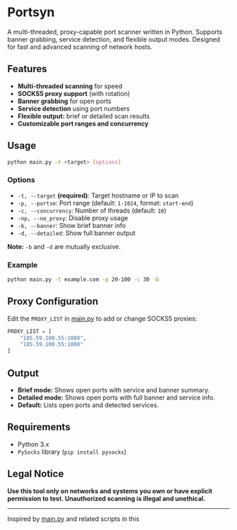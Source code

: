 # Portsyn

A multi-threaded, proxy-capable port scanner written in Python. Supports banner grabbing, service detection, and flexible output modes. Designed for fast and advanced scanning of network hosts.

## Features

- **Multi-threaded scanning** for speed
- **SOCKS5 proxy support** (with rotation)
- **Banner grabbing** for open ports
- **Service detection** using port numbers
- **Flexible output:** brief or detailed scan results
- **Customizable port ranges and concurrency**

## Usage

```sh
python main.py -t <target> [options]
```

### Options

- `-t, --target` **(required)**: Target hostname or IP to scan
- `-p, --portse`: Port range (default: `1-1024`, format: `start-end`)
- `-c, --concurrency`: Number of threads (default: `10`)
- `-np, --no_proxy`: Disable proxy usage
- `-b, --banner`: Show brief banner info
- `-d, --detailed`: Show full banner output

**Note:** `-b` and `-d` are mutually exclusive.

### Example

```sh
python main.py -t example.com -p 20-100 -c 30 -b
```

## Proxy Configuration

Edit the `PROXY_LIST` in [main.py](main.py) to add or change SOCKS5 proxies:

```python
PROXY_LIST = [
    "185.59.100.55:1080",
    "185.59.100.55:1080"
]
```

## Output

- **Brief mode:** Shows open ports with service and banner summary.
- **Detailed mode:** Shows open ports with full banner and service info.
- **Default:** Lists open ports and detected services.

## Requirements

- Python 3.x
- `PySocks` library (`pip install pysocks`)

## Legal Notice

**Use this tool only on networks and systems you own or have explicit permission to test. Unauthorized scanning is illegal and unethical.**

---

Inspired by [main.py](main.py) and related scripts in this
